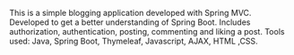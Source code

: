 This is a simple blogging application developed with Spring MVC.
Developed to get a better understanding of Spring Boot.
Includes authorization, authentication, posting, commenting and liking a post.
Tools used: Java, Spring Boot, Thymeleaf, Javascript, AJAX, HTML ,CSS.
